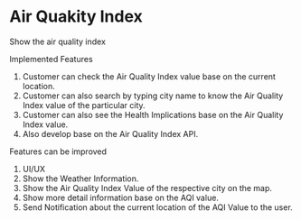 # Air Quakity Index
Show the air quality index 

Implemented Features

1. Customer can check the Air Quality Index value base on the current location.
2. Customer can also search by typing city name to know the Air Quality Index value of the particular city.
3. Customer can also see the Health Implications base on the Air Quality Index value.
4. Also develop base on the Air Quality Index API.

Features can be improved

1. UI/UX
2. Show the Weather Information. 
3. Show the Air Quality Index Value of the respective city on the map.
4. Show more detail information base on the AQI value.
5. Send Notification about the current location of the AQI Value to the user.


 

